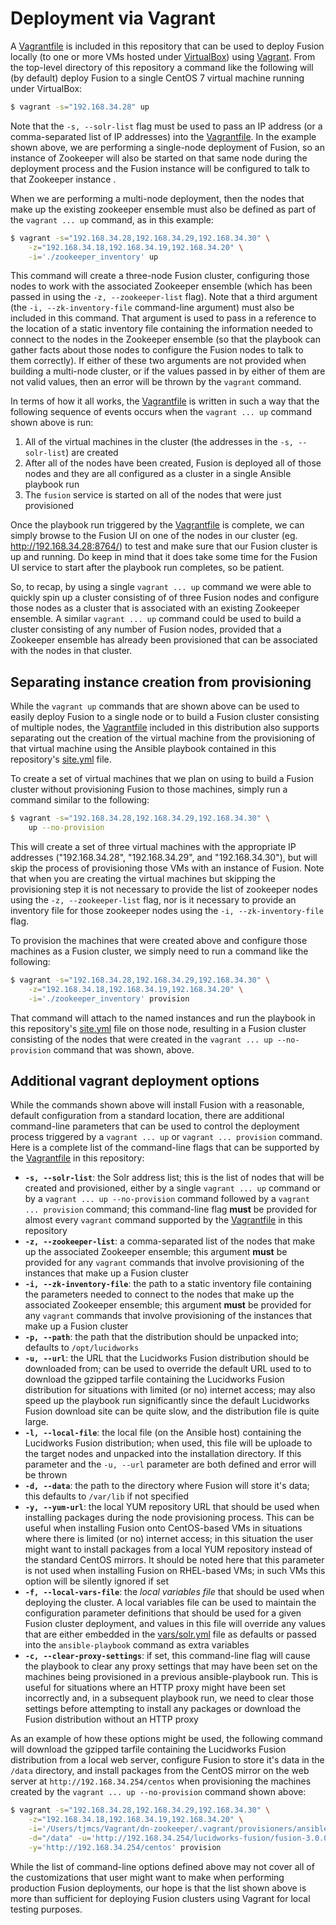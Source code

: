 # Deployment via Vagrant
A [Vagrantfile](../Vagrantfile) is included in this repository that can be used to deploy Fusion locally (to one or more VMs hosted under [VirtualBox](https://www.virtualbox.org/)) using [Vagrant](https://www.vagrantup.com/).  From the top-level directory of this repository a command like the following will (by default) deploy Fusion to a single CentOS 7 virtual machine running under VirtualBox:

```bash
$ vagrant -s="192.168.34.28" up
```

Note that the `-s, --solr-list` flag must be used to pass an IP address (or a comma-separated list of IP addresses) into the [Vagrantfile](../Vagrantfile). In the example shown above, we are performing a single-node deployment of Fusion, so an instance of Zookeeper will also be started on that same node during the deployment process and the Fusion instance will be configured to talk to that Zookeeper instance .

When we are performing a multi-node deployment, then the nodes that make up the existing zookeeper ensemble must also be defined as part of the `vagrant ... up` command, as in this example:

```bash
$ vagrant -s="192.168.34.28,192.168.34.29,192.168.34.30" \
    -z="192.168.34.18,192.168.34.19,192.168.34.20" \
    -i='./zookeeper_inventory' up
```

This command will create a three-node Fusion cluster, configuring those nodes to work with the associated Zookeeper ensemble (which has been passed in using the `-z, --zookeeper-list` flag). Note that a third argument (the `-i, --zk-inventory-file` command-line argument) must also be included in this command. That argument is used to pass in a reference to the location of a static inventory file containing the information needed to connect to the nodes in the Zookeeper ensemble (so that the playbook can gather facts about those nodes to configure the Fusion nodes to talk to them correctly). If either of these two arguments are not provided when building a multi-node cluster, or if the values passed in by either of them are not valid values, then an error will be thrown by the `vagrant` command.

In terms of how it all works, the [Vagrantfile](../Vagrantfile) is written in such a way that the following sequence of events occurs when the `vagrant ... up` command shown above is run:

1. All of the virtual machines in the cluster (the addresses in the `-s, --solr-list`) are created
1. After all of the nodes have been created, Fusion is deployed all of those nodes and they are all configured as a cluster in a single Ansible playbook run
1. The `fusion` service is started on all of the nodes that were just provisioned

Once the playbook run triggered by the [Vagrantfile](../Vagrantfile) is complete, we can simply browse to the Fusion UI on one of the nodes in our cluster (eg. http://192.168.34.28:8764/) to test and make sure that our Fusion cluster is up and running. Do keep in mind that it does take some time for the Fusion UI service to start after the playbook run completes, so be patient.

So, to recap, by using a single `vagrant ... up` command we were able to quickly spin up a cluster consisting of of three Fusion nodes and configure those nodes as a cluster that is associated with an existing Zookeeper ensemble. A similar `vagrant ... up` command could be used to build a cluster consisting of any number of Fusion nodes, provided that a Zookeeper ensemble has already been provisioned that can be associated with the nodes in that cluster.

## Separating instance creation from provisioning
While the `vagrant up` commands that are shown above can be used to easily deploy Fusion to a single node or to build a Fusion cluster consisting of multiple nodes, the [Vagrantfile](../Vagrantfile) included in this distribution also supports separating out the creation of the virtual machine from the provisioning of that virtual machine using the Ansible playbook contained in this repository's [site.yml](../site.yml) file.

To create a set of virtual machines that we plan on using to build a Fusion cluster without provisioning Fusion to those machines, simply run a command similar to the following:

```bash
$ vagrant -s="192.168.34.28,192.168.34.29,192.168.34.30" \
    up --no-provision
```

This will create a set of three virtual machines with the appropriate IP addresses ("192.168.34.28", "192.168.34.29", and "192.168.34.30"), but will skip the process of provisioning those VMs with an instance of Fusion. Note that when you are creating the virtual machines but skipping the provisioning step it is not necessary to provide the list of zookeeper nodes using the `-z, --zookeeper-list` flag, nor is it necessary to provide an inventory file for those zookeeper nodes using the `-i, --zk-inventory-file` flag.

To provision the machines that were created above and configure those machines as a Fusion cluster, we simply need to run a command like the following:

```bash
$ vagrant -s="192.168.34.28,192.168.34.29,192.168.34.30" \
    -z="192.168.34.18,192.168.34.19,192.168.34.20" \
    -i='./zookeeper_inventory' provision
```

That command will attach to the named instances and run the playbook in this repository's [site.yml](../site.yml) file on those node, resulting in a Fusion cluster consisting of the nodes that were created in the `vagrant ... up --no-provision` command that was shown, above.

## Additional vagrant deployment options
While the commands shown above will install Fusion with a reasonable, default configuration from a standard location, there are additional command-line parameters that can be used to control the deployment process triggered by a `vagrant ... up` or `vagrant ... provision` command. Here is a complete list of the command-line flags that can be supported by the [Vagrantfile](../Vagrantfile) in this repository:

* **`-s, --solr-list`**: the Solr address list; this is the list of nodes that will be created and provisioned, either by a single `vagrant ... up` command or by a `vagrant ... up --no-provision` command followed by a `vagrant ... provision` command; this command-line flag **must** be provided for almost every `vagrant` command supported by the [Vagrantfile](../Vagrantfile) in this repository
* **`-z, --zookeeper-list`**: a comma-separated list of the nodes that make up the associated Zookeeper ensemble; this argument **must** be provided for any `vagrant` commands that involve provisioning of the instances that make up a Fusion cluster
* **`-i, --zk-inventory-file`**: the path to a static inventory file containing the parameters needed to connect to the nodes that make up the associated Zookeeper ensemble; this argument **must** be provided for any `vagrant` commands that involve provisioning of the instances that make up a Fusion cluster
* **`-p, --path`**: the path that the distribution should be unpacked into; defaults to `/opt/lucidworks`
* **`-u, --url`**: the URL that the Lucidworks Fusion distribution should be downloaded from; can be used to override the default URL used to to download the gzipped tarfile containing the Lucidworks Fusion distribution for situations with limited (or no) internet access; may also speed up the playbook run significantly since the default Lucidworks Fusion download site can be quite slow, and the distribution file is quite large.
* **`-l, --local-file`**: the local file (on the Ansible host) containing the Lucidworks Fusion distribution; when used, this file will be uploade to the target nodes and unpacked into the installation directory. If this parameter and the `-u, --url` parameter are both defined and error will be thrown
* **`-d, --data`**: the path to the directory where Fusion will store it's data; this defaults to `/var/lib` if not specified
* **`-y, --yum-url`**: the local YUM repository URL that should be used when installing packages during the node provisioning process. This can be useful when installing Fusion onto CentOS-based VMs in situations where there is limited (or no) internet access; in this situation the user might want to install packages from a local YUM repository instead of the standard CentOS mirrors. It should be noted here that this parameter is not used when installing Fusion on RHEL-based VMs; in such VMs this option will be silently ignored if set
* **`-f, --local-vars-file`**: the *local variables file* that should be used when deploying the cluster. A local variables file can be used to maintain the configuration parameter definitions that should be used for a given Fusion cluster deployment, and values in this file will override any values that are either embedded in the [vars/solr.yml](../vars/solr.yml) file as defaults or passed into the `ansible-playbook` command as extra variables
* **`-c, --clear-proxy-settings`**: if set, this command-line flag will cause the playbook to clear any proxy settings that may have been set on the machines being provisioned in a previous ansible-playbook run. This is useful for situations where an HTTP proxy might have been set incorrectly and, in a subsequent playbook run, we need to clear those settings before attempting to install any packages or download the Fusion distribution without an HTTP proxy

As an example of how these options might be used, the following command will download the gzipped tarfile containing the Lucidworks Fusion distribution from a local web server, configure Fusion to store it's data in the `/data` directory, and install packages from the CentOS mirror on the web server at `http://192.168.34.254/centos` when provisioning the machines created by the `vagrant ... up --no-provision` command shown above:

```bash
$ vagrant -s="192.168.34.28,192.168.34.29,192.168.34.30" \
    -z="192.168.34.18,192.168.34.19,192.168.34.20" \
    -i='/Users/tjmcs/Vagrant/dn-zookeeper/.vagrant/provisioners/ansible/inventory/vagrant_ansible_inventory' \
    -d="/data" -u='http://192.168.34.254/lucidworks-fusion/fusion-3.0.0.tar.gz' \
    -y='http://192.168.34.254/centos' provision
```

While the list of command-line options defined above may not cover all of the customizations that user might want to make when performing production Fusion deployments, our hope is that the list shown above is more than sufficient for deploying Fusion clusters using Vagrant for local testing purposes.
